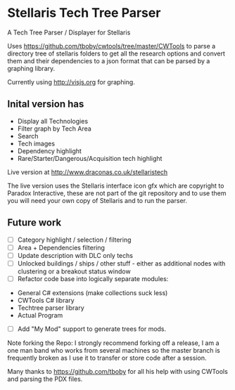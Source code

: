 # Stellaris Tech Tree Parser
A Tech Tree Parser / Displayer for Stellaris

Uses https://github.com/tboby/cwtools/tree/master/CWTools to parse a directory tree of stellaris folders to get all the research options and convert them and their dependencies to a json format that can be parsed by a graphing library.  

Currently using http://visjs.org for graphing.

## Inital version has
* Display all Technologies
* Filter graph by Tech Area
* Search
* Tech images
* Dependency highlight
* Rare/Starter/Dangerous/Acquisition tech highlight

Live version at http://www.draconas.co.uk/stellaristech

The live version uses the Stellaris interface icon gfx which are copyright to Paradox Interactive, these are not part of the git repository and to use them you will need your own copy of Stellaris and to run the parser.


## Future work
- [ ] Category highlight / selection / filtering
- [ ] Area + Dependencies filtering 
- [ ] Update description with DLC only techs
- [ ] Unlocked buildings / ships / other stuff - either as additional nodes with clustering or a breakout status window
- [ ] Refactor code base into logically separate modules: 
 - General C# extensions (make collections suck less) 
 - CWTools C# library
 - Techtree parser library
 - Actual Program
- [ ] Add "My Mod"  support to generate trees for mods.

Note forking the Repo: I strongly recommend forking off a release, I am a one man band who works from several machines so the master branch is frequently broken as I use it to transfer or store code after a session.  

Many thanks to https://github.com/tboby for all his help with using CWTools and parsing the PDX files.
